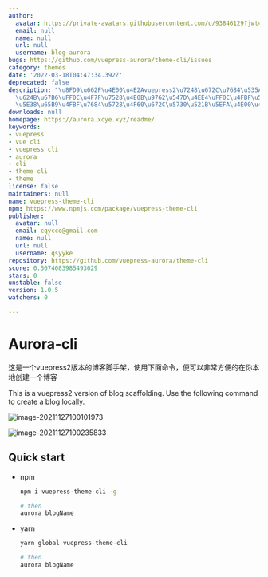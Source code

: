 ```yaml
---
author:
  avatar: https://private-avatars.githubusercontent.com/u/93846129?jwt=eyJhbGciOiJIUzI1NiIsInR5cCI6IkpXVCJ9.eyJpc3MiOiJnaXRodWIuY29tIiwiYXVkIjoicmF3LmdpdGh1YnVzZXJjb250ZW50LmNvbSIsImtleSI6ImtleTEiLCJleHAiOjE3MzQ2NTUyMDAsIm5iZiI6MTczNDY1NDAwMCwicGF0aCI6Ii91LzkzODQ2MTI5In0.A3bB984ozAVpdbvq_Pj4hbXiyHW5VnJe2zr18-wdmOw&v=4
  email: null
  name: null
  url: null
  username: blog-aurora
bugs: https://github.com/vuepress-aurora/theme-cli/issues
category: themes
date: '2022-03-18T04:47:34.392Z'
deprecated: false
description: "\u8FD9\u662F\u4E00\u4E2Avuepress2\u7248\u672C\u7684\u535A\u5BA2\u811A\
  \u624B\u67B6\uFF0C\u4F7F\u7528\u4E0B\u9762\u547D\u4EE4\uFF0C\u4FBF\u53EF\u4EE5\u975E\
  \u5E38\u65B9\u4FBF\u7684\u5728\u4F60\u672C\u5730\u521B\u5EFA\u4E00\u4E2A\u535A\u5BA2"
downloads: null
homepage: https://aurora.xcye.xyz/readme/
keywords:
- vuepress
- vue cli
- vuepress cli
- aurora
- cli
- theme cli
- theme
license: false
maintainers: null
name: vuepress-theme-cli
npm: https://www.npmjs.com/package/vuepress-theme-cli
publisher:
  avatar: null
  email: cqycco@gmail.com
  name: null
  url: null
  username: qsyyke
repository: https://github.com/vuepress-aurora/theme-cli
score: 0.5074083985493029
stars: 0
unstable: false
version: 1.0.5
watchers: 0

---
```


# Aurora-cli

这是一个vuepress2版本的博客脚手架，使用下面命令，便可以非常方便的在你本地创建一个博客

This is a vuepress2 version of blog scaffolding. Use the following command to create a blog locally.

![image-20211127100101973](https://ooszy.cco.vin/img/blog-note/image-20211127100101973.png?x-oss-process=style/pictureProcess1)

![image-20211127100235833](https://ooszy.cco.vin/img/blog-note/image-20211127100235833.png?x-oss-process=style/pictureProcess1)

## Quick start

- npm

  ```sh
  npm i vuepress-theme-cli -g
  
  # then
  aurora blogName
  ```

- yarn

  ```sh
  yarn global vuepress-theme-cli
  
  # then
  aurora blogName
  ```